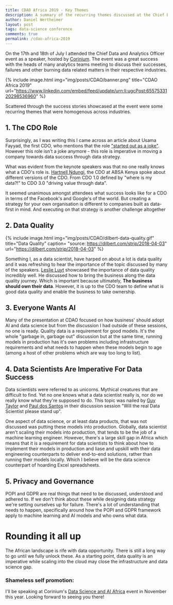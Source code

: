 ```yaml
---
title: CDAO Africa 2019 - Key Themes
description: A summary of the recurring themes discussed at the Chief Data and Analytics Officer Africa 2019
author: Daniel Wertheimer
layout: post
tags: data-science conference
comments: true
permalink: /cdao-africa-2019
---
```


On the 17th and 18th of July I attended the Chief Data and Analytics Officer event as a speaker, hosted by [Corinium](https://www.coriniumintelligence.com/). The event was a great success with the heads of many analytics teams meeting to discuss their successes, failures and other burning data related matters in their respective industries.

{% include image.html
            img="img/posts/CDAO/banner.png"
            title="CDAO Africa 2019"
            url="https://www.linkedin.com/embed/feed/update/urn:li:ugcPost:6557533120298536960" %}

Scattered through the success stories showcased at the event were some recurring themes that were homogenous across industries.

## 1. The CDO Role

Surprisingly, as I was writing this I came across an article about Usama Fayyad, the first CDO, who mentions that the role ["started out as a joke"](https://www.kdnuggets.com/2019/07/title-cdo-started-as-joke.html). However this role isn't a joke anymore - this role is imperative in moving a company towards data success through data strategy.

What was evident from the keynote speakers was that no one really knows what a CDO's role is. [Hartnell Ndungi](https://www.linkedin.com/in/hartnellndungi), the CDO at ABSA Kenya spoke about different versions of the CDO. From CDO 1.0 defined by "where is my data?!" to CDO 3.0 "driving value through data".

It seemed unanimous amongst attendees what success looks like for a CDO in terms of the Facebook's and Google's of the world. But creating a strategy for your own organisation is different to companies built as data-first in mind. And executing on that strategy is another challenge altogether

## 2. Data Quality

{% include image.html
            img="img/posts/CDAO/dilbert-data-quality.gif"
            title="Data Quality"
            caption= "source: https://dilbert.com/strip/2018-04-03"
            url="https://dilbert.com/strip/2018-04-03" %}

Something I, as a data scientist, have harped on about a lot is data quality and it was refreshing to hear the importance of the topic discussed by many of the speakers. [Leslie Luyt](https://www.linkedin.com/in/leslieluyt) showcased the importance of data quality incredibly well. He discussed how to bring the business along the data quality journey. Which is important because ultimately, **The business should own their data**. However, it is up to the CDO team to define what is good data quality and enable the business to take ownership.

## 3. Everyone Wants AI

Many of the presentation at CDAO focused on how business' should adopt AI and data science but from the discussion I had outside of these sessions, no one is ready. Quality data is a requirement for good models. It's the whole "garbage in, garbage out" discussion but at the same time, running models in production has it's own problems including infrastructure requirements and what needs to happen when these models begin to age (among a host of other problems which are way too long to list).

## 4. Data Scientists Are Imperative For Data Success

Data scientists were referred to as unicorns. Mythical creatures that are difficult to find. Yet no one knows what a data scientist really is, nor do we really know what they're supposed to do. This topic was nailed by [Guy Taylor](https://www.linkedin.com/in/guytaylor) and [Paul dos Santos](https://www.linkedin.com/in/paulds8) in their discussion session "Will the real Data Scientist please stand up".

One aspect of data science, or at least data products, that was not discussed was putting these models into production. Globally, data scientist aren't scaling their models into production, that tends to be the job of a machine learning engineer. However, there's a large skill gap in Africa which means that it is a requirement for data scientists to think about how to implement their models in production and liase and upskill with their data engineering counterparts to deliver end-to-end solutions, rather than running their models locally. Which I believe will be the data science counterpart of hoarding Excel spreadsheets.

## 5. Privacy and Governance

POPI and GDPR are real things that need to be discussed, understood and adhered to. If we don't think about these while designing data strategy we're setting ourselves up for failure. There's a lot of understanding that needs to happen, specifically around how the POPI and GDPR framework apply to machine learning and AI models and who owns what data.

# Rounding it all up

The African landscape is rife with data opportunity. There is still a long way to go until we fully unlock these. As a starting point, data quality is an imperative while scaling into the cloud may close the infrastructure and data science gap.

### Shameless self promotion:

I'll be speaking at Corinium's [Data Science and AI Africa](https://datascience-af.coriniumintelligence.com/) event in November this year. Looking forward to seeing you there!
